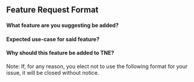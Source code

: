 ## Feature Request Format
#### What feature are you suggesting be added?
#### Expected use-case for said feature?
#### Why should this feature be added to TNE?

Note: If, for any reason, you elect not to use the following format for your issue, it will be closed without
notice.